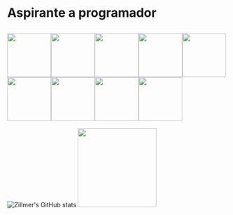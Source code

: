 # Aspirante a programador

<img src="https://cdn.jsdelivr.net/gh/devicons/devicon@latest/icons/canva/canva-original.svg" width=100px><img src="https://cdn.jsdelivr.net/gh/devicons/devicon@latest/icons/bootstrap/bootstrap-original-wordmark.svg" width=100px><img src="https://cdn.jsdelivr.net/gh/devicons/devicon@latest/icons/css3/css3-original.svg" width=100px><img src="https://cdn.jsdelivr.net/gh/devicons/devicon@latest/icons/github/github-original-wordmark.svg" width=100px><img src="https://cdn.jsdelivr.net/gh/devicons/devicon@latest/icons/git/git-original.svg" width=100px><img src="https://cdn.jsdelivr.net/gh/devicons/devicon@latest/icons/html5/html5-original.svg" width=100px><img src="https://cdn.jsdelivr.net/gh/devicons/devicon@latest/icons/javascript/javascript-original.svg" width=100px><img src="https://cdn.jsdelivr.net/gh/devicons/devicon@latest/icons/notion/notion-plain.svg" width=100px><img src="https://cdn.jsdelivr.net/gh/devicons/devicon@latest/icons/python/python-original-wordmark.svg" width=100px>
--------
![Zillmer's GitHub stats](https://github-readme-stats.vercel.app/api?username=luiszillmer&theme=dark_icons=true)
<img loading="lazy" height=180px src="https://github-readme-stats.vercel.app/api/top-langs/?username=luiszillmer&layout=compact&langs_count7&theme-dark"/>
          
          
          
                                                                                                                                                                                         
          
          
          
          
          
